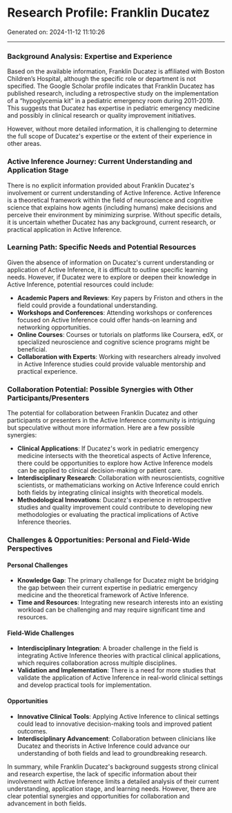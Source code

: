 # Research Profile: Franklin Ducatez

Generated on: 2024-11-12 11:10:26

---

### Background Analysis: Expertise and Experience

Based on the available information, Franklin Ducatez is affiliated with Boston Children’s Hospital, although the specific role or department is not specified. The Google Scholar profile indicates that Franklin Ducatez has published research, including a retrospective study on the implementation of a “hypoglycemia kit” in a pediatric emergency room during 2011-2019. This suggests that Ducatez has expertise in pediatric emergency medicine and possibly in clinical research or quality improvement initiatives.

However, without more detailed information, it is challenging to determine the full scope of Ducatez's expertise or the extent of their experience in other areas.

### Active Inference Journey: Current Understanding and Application Stage

There is no explicit information provided about Franklin Ducatez's involvement or current understanding of Active Inference. Active Inference is a theoretical framework within the field of neuroscience and cognitive science that explains how agents (including humans) make decisions and perceive their environment by minimizing surprise. Without specific details, it is uncertain whether Ducatez has any background, current research, or practical application in Active Inference.

### Learning Path: Specific Needs and Potential Resources

Given the absence of information on Ducatez's current understanding or application of Active Inference, it is difficult to outline specific learning needs. However, if Ducatez were to explore or deepen their knowledge in Active Inference, potential resources could include:

- **Academic Papers and Reviews**: Key papers by Friston and others in the field could provide a foundational understanding.
- **Workshops and Conferences**: Attending workshops or conferences focused on Active Inference could offer hands-on learning and networking opportunities.
- **Online Courses**: Courses or tutorials on platforms like Coursera, edX, or specialized neuroscience and cognitive science programs might be beneficial.
- **Collaboration with Experts**: Working with researchers already involved in Active Inference studies could provide valuable mentorship and practical experience.

### Collaboration Potential: Possible Synergies with Other Participants/Presenters

The potential for collaboration between Franklin Ducatez and other participants or presenters in the Active Inference community is intriguing but speculative without more information. Here are a few possible synergies:

- **Clinical Applications**: If Ducatez's work in pediatric emergency medicine intersects with the theoretical aspects of Active Inference, there could be opportunities to explore how Active Inference models can be applied to clinical decision-making or patient care.
- **Interdisciplinary Research**: Collaboration with neuroscientists, cognitive scientists, or mathematicians working on Active Inference could enrich both fields by integrating clinical insights with theoretical models.
- **Methodological Innovations**: Ducatez's experience in retrospective studies and quality improvement could contribute to developing new methodologies or evaluating the practical implications of Active Inference theories.

### Challenges & Opportunities: Personal and Field-Wide Perspectives

#### Personal Challenges
- **Knowledge Gap**: The primary challenge for Ducatez might be bridging the gap between their current expertise in pediatric emergency medicine and the theoretical framework of Active Inference.
- **Time and Resources**: Integrating new research interests into an existing workload can be challenging and may require significant time and resources.

#### Field-Wide Challenges
- **Interdisciplinary Integration**: A broader challenge in the field is integrating Active Inference theories with practical clinical applications, which requires collaboration across multiple disciplines.
- **Validation and Implementation**: There is a need for more studies that validate the application of Active Inference in real-world clinical settings and develop practical tools for implementation.

#### Opportunities
- **Innovative Clinical Tools**: Applying Active Inference to clinical settings could lead to innovative decision-making tools and improved patient outcomes.
- **Interdisciplinary Advancement**: Collaboration between clinicians like Ducatez and theorists in Active Inference could advance our understanding of both fields and lead to groundbreaking research.

In summary, while Franklin Ducatez's background suggests strong clinical and research expertise, the lack of specific information about their involvement with Active Inference limits a detailed analysis of their current understanding, application stage, and learning needs. However, there are clear potential synergies and opportunities for collaboration and advancement in both fields.